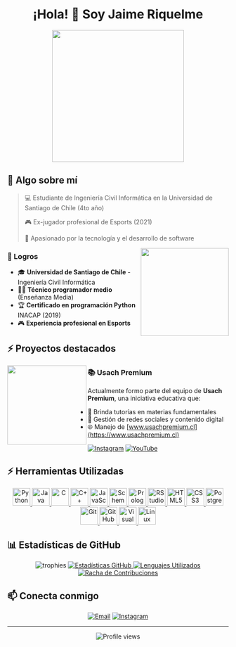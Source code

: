 <div align="center">
  <h1>¡Hola! 👋 Soy Jaime Riquelme</h1>
  <img src="https://media.giphy.com/media/qgQUggAC3Pfv687qPC/giphy.gif" width="300"/>
</div>

## 🌱 Algo sobre mí
> 💻 Estudiante de Ingeniería Civil Informática en la Universidad de Santiago de Chile (4to año)
> 
> 🎮 Ex-jugador profesional de Esports (2021)
> 
> 🚀 Apasionado por la tecnología y el desarrollo de software

<img align="right" src="https://media.giphy.com/media/26xBwdIuRJiAIqHwA/giphy.gif" width="200"/>

### 🎯 Logros
- 🎓 **Universidad de Santiago de Chile** - Ingeniería Civil Informática
- 👨‍💻 **Técnico programador medio** (Enseñanza Media)
- 🏆 **Certificado en programación Python** INACAP (2019)
- 🎮 **Experiencia profesional en Esports**

## ⚡ Proyectos destacados
<img align="left" src="https://media.giphy.com/media/3oKIPEqDGUULpEU0aQ/giphy.gif" width="180"/>

### 📚 Usach Premium
Actualmente formo parte del equipo de **Usach Premium**, una iniciativa educativa que:
- 🎯 Brinda tutorías en materias fundamentales
- 📱 Gestión de redes sociales y contenido digital
- 🌐 Manejo de [www.usachpremium.cl](https://www.usachpremium.cl)

[![Instagram](https://img.shields.io/badge/Instagram-%23E4405F.svg?style=for-the-badge&logo=Instagram&logoColor=white)](https://www.instagram.com/usach.premium/)
[![YouTube](https://img.shields.io/badge/YouTube-%23FF0000.svg?style=for-the-badge&logo=YouTube&logoColor=white)](https://www.youtube.com/@UsachPremium)

## ⚡ Herramientas Utilizadas
<p align="center">
  <a href="https://www.python.org/">
    <img src="https://img.icons8.com/color/48/000000/python--v1.png" alt="Python" title="Python" width="40" height="40"/>
  </a>
  <a href="https://www.java.com/">
    <img src="https://cdn.iconscout.com/icon/free/png-512/free-java-60-1174953.png" alt="Java" title="Java" width="40" height="40"/>
  </a>
  <a href="https://www.learn-c.org/">
    <img src="https://img.icons8.com/color/48/000000/c-programming.png" alt="C" title="C" width="40" height="40"/>
  </a>
  <a href="https://isocpp.org/">
    <img src="https://img.icons8.com/color/48/000000/c-plus-plus-logo.png" alt="C++" title="C++" width="40" height="40"/>
  </a>
  <a href="https://developer.mozilla.org/en-US/docs/Web/JavaScript">
    <img src="https://img.icons8.com/color/48/000000/javascript--v1.png" alt="JavaScript" title="JavaScript" width="40" height="40"/>
  </a>
  <a href="https://www.scheme.com/">
    <img src="https://upload.wikimedia.org/wikipedia/commons/c/c1/Racket-logo.svg" alt="Scheme" title="Scheme" width="40" height="40"/>
  </a>
  <a href="https://www.swi-prolog.org/">
    <img src="https://cdn.icon-icons.com/icons2/2107/PNG/512/file_type_prolog_icon_130230.png" alt="Prolog" title="Prolog" width="40" height="40"/>
  </a>
  <a href="https://www.rstudio.com/">
    <img src="https://cdn.iconscout.com/icon/free/png-512/free-r-project-3629007-3030232.png" alt="RStudio" title="RStudio" width="40" height="40"/>
  </a>
  <a href="https://developer.mozilla.org/en-US/docs/Web/HTML">
    <img src="https://img.icons8.com/color/48/000000/html-5--v1.png" alt="HTML5" title="HTML5" width="40" height="40"/>
  </a>
  <a href="https://developer.mozilla.org/en-US/docs/Web/CSS">
    <img src="https://img.icons8.com/color/48/000000/css3.png" alt="CSS3" title="CSS3" width="40" height="40"/>
  </a>
  <a href="https://www.postgresql.org/">
    <img src="https://img.icons8.com/color/48/000000/postgreesql.png" alt="PostgreSQL" title="PostgreSQL" width="40" height="40"/>
  </a>
  <a href="https://git-scm.com/">
    <img src="https://img.icons8.com/color/48/000000/git.png" alt="Git" title="Git" width="40" height="40"/>
  </a>
  <a href="https://github.com/">
    <img src="https://img.icons8.com/color/48/000000/github--v1.png" alt="GitHub" title="GitHub" width="40" height="40"/>
  </a>
  <a href="https://code.visualstudio.com/">
    <img src="https://img.icons8.com/color/48/000000/visual-studio-code-2019--v1.png" alt="Visual Studio Code" title="Visual Studio Code" width="40" height="40"/>
  </a>
  <a href="https://www.linux.org/">
    <img src="https://img.icons8.com/color/48/000000/linux--v1.png" alt="Linux" title="Linux" width="40" height="40"/>
  </a>
</p>

## 📊 Estadísticas de GitHub
<div align="center">
  <img src="https://github-profile-trophy.vercel.app/?username=jaimeriquelme&theme=darkhub&no-frame=true&row=1&column=6" alt="trophies"/>
  
  <a href="https://github.com/reii23">
    <img src="https://github-readme-stats.vercel.app/api?username=jaimeriquelme&show_icons=true&theme=dark&hide_border=true&include_all_commits=true&count_private=true" alt="Estadísticas GitHub"/>
  </a>
  <a href="https://github.com/reii23">
    <img src="https://github-readme-stats.vercel.app/api/top-langs/?username=jaimeriquelme&theme=dark&hide_border=true&layout=compact" alt="Lenguajes Utilizados"/>
  </a>
  <a href="https://github.com/reii23">
    <img src="https://github-readme-streak-stats.herokuapp.com/?user=jaimeriquelme&theme=dark&hide_border=true" alt="Racha de Contribuciones"/>
  </a>
</div>

## 📫 Conecta conmigo
<div align="center">
  
[![Email](https://img.shields.io/badge/Email-D14836?style=for-the-badge&logo=gmail&logoColor=white)](mailto:Jaime.riquelme@usach.cl)
[![Instagram](https://img.shields.io/badge/Instagram-%23E4405F.svg?style=for-the-badge&logo=Instagram&logoColor=white)](https://www.instagram.com/Jaim3.jpg)

</div>

---
<div align="center">
  <img src="https://komarev.com/ghpvc/?username=jaimeriquelme&color=blueviolet" alt="Profile views"/>
</div>